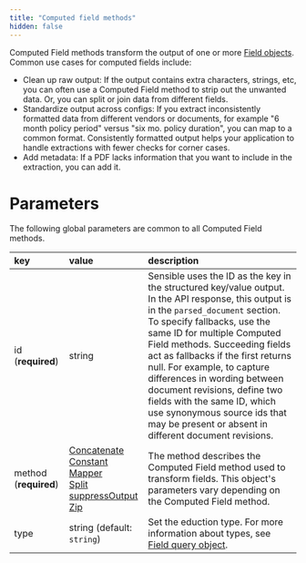 ```yaml
---
title: "Computed field methods"
hidden: false
---
```

Computed Field methods transform the output of one or more [Field objects](doc:field-query-object). Common use cases for computed fields include:

- Clean up raw output:  If the output contains extra characters, strings, etc, you can often use a Computed Field method to strip out the unwanted data. Or, you can split or join data from different fields.
- Standardize output across configs:  If you extract inconsistently formatted data from different vendors or documents, for example "6 month policy period" versus "six mo. policy duration", you can map to a common format. Consistently formatted output helps your application to handle extractions with fewer checks for corner cases.
- Add metadata: If a PDF lacks information that you want to include in the extraction, you can add it.



Parameters
====

The following global parameters are common to all Computed Field methods.

| key                   | value                                                        | description                                                  |
| :-------------------- | :----------------------------------------------------------- | :----------------------------------------------------------- |
| id (**required**)     | string                                                       | Sensible uses the ID as the key in the structured key/value output. In the API response, this output is in the `parsed_document` section. To specify fallbacks, use the same ID for multiple Computed Field methods. Succeeding fields act as fallbacks if the first returns null. For example, to capture differences in wording between document revisions, define two fields with the same ID, which use synonymous source ids that may be present or absent in different document revisions. |
| method (**required**) | [Concatenate](doc:concatenate)<br/>[Constant](doc:constant)<br/>[Mapper](doc:mapper)<br/>[Split](doc:split)<br/>[suppressOutput](doc:suppress-output)<br/>[Zip](doc:zip) | The method describes the Computed Field method used to transform fields. This object's parameters vary depending on the Computed Field method. |
| type                  | string (default: `string`)                                   | Set the eduction type. For more information about types, see [Field query object](doc:field-query-object). |

